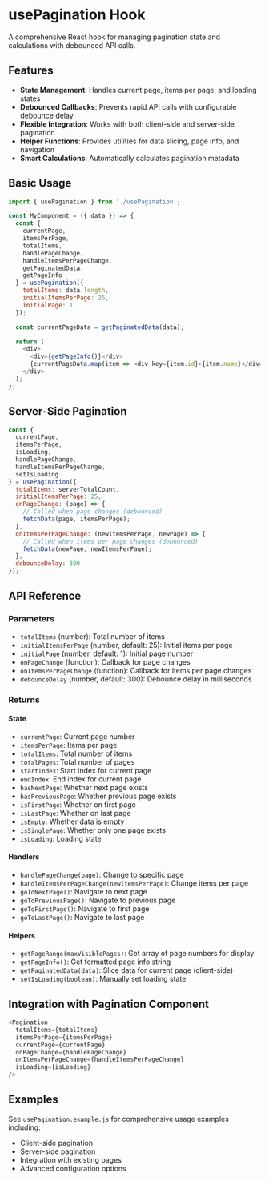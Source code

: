 # usePagination Hook

A comprehensive React hook for managing pagination state and calculations with debounced API calls.

## Features

- **State Management**: Handles current page, items per page, and loading states
- **Debounced Callbacks**: Prevents rapid API calls with configurable debounce delay
- **Flexible Integration**: Works with both client-side and server-side pagination
- **Helper Functions**: Provides utilities for data slicing, page info, and navigation
- **Smart Calculations**: Automatically calculates pagination metadata

## Basic Usage

```javascript
import { usePagination } from './usePagination';

const MyComponent = ({ data }) => {
  const {
    currentPage,
    itemsPerPage,
    totalItems,
    handlePageChange,
    handleItemsPerPageChange,
    getPaginatedData,
    getPageInfo
  } = usePagination({
    totalItems: data.length,
    initialItemsPerPage: 25,
    initialPage: 1
  });

  const currentPageData = getPaginatedData(data);

  return (
    <div>
      <div>{getPageInfo()}</div>
      {currentPageData.map(item => <div key={item.id}>{item.name}</div>)}
    </div>
  );
};
```

## Server-Side Pagination

```javascript
const {
  currentPage,
  itemsPerPage,
  isLoading,
  handlePageChange,
  handleItemsPerPageChange,
  setIsLoading
} = usePagination({
  totalItems: serverTotalCount,
  initialItemsPerPage: 25,
  onPageChange: (page) => {
    // Called when page changes (debounced)
    fetchData(page, itemsPerPage);
  },
  onItemsPerPageChange: (newItemsPerPage, newPage) => {
    // Called when items per page changes (debounced)
    fetchData(newPage, newItemsPerPage);
  },
  debounceDelay: 300
});
```

## API Reference

### Parameters

- `totalItems` (number): Total number of items
- `initialItemsPerPage` (number, default: 25): Initial items per page
- `initialPage` (number, default: 1): Initial page number
- `onPageChange` (function): Callback for page changes
- `onItemsPerPageChange` (function): Callback for items per page changes
- `debounceDelay` (number, default: 300): Debounce delay in milliseconds

### Returns

#### State
- `currentPage`: Current page number
- `itemsPerPage`: Items per page
- `totalItems`: Total number of items
- `totalPages`: Total number of pages
- `startIndex`: Start index for current page
- `endIndex`: End index for current page
- `hasNextPage`: Whether next page exists
- `hasPreviousPage`: Whether previous page exists
- `isFirstPage`: Whether on first page
- `isLastPage`: Whether on last page
- `isEmpty`: Whether data is empty
- `isSinglePage`: Whether only one page exists
- `isLoading`: Loading state

#### Handlers
- `handlePageChange(page)`: Change to specific page
- `handleItemsPerPageChange(newItemsPerPage)`: Change items per page
- `goToNextPage()`: Navigate to next page
- `goToPreviousPage()`: Navigate to previous page
- `goToFirstPage()`: Navigate to first page
- `goToLastPage()`: Navigate to last page

#### Helpers
- `getPageRange(maxVisiblePages)`: Get array of page numbers for display
- `getPageInfo()`: Get formatted page info string
- `getPaginatedData(data)`: Slice data for current page (client-side)
- `setIsLoading(boolean)`: Manually set loading state

## Integration with Pagination Component

```javascript
<Pagination
  totalItems={totalItems}
  itemsPerPage={itemsPerPage}
  currentPage={currentPage}
  onPageChange={handlePageChange}
  onItemsPerPageChange={handleItemsPerPageChange}
  isLoading={isLoading}
/>
```

## Examples

See `usePagination.example.js` for comprehensive usage examples including:
- Client-side pagination
- Server-side pagination
- Integration with existing pages
- Advanced configuration options